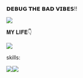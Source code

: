 𝗗𝗘𝗕𝗨𝗚 𝗧𝗛𝗘 𝗕𝗔𝗗 𝗩𝗜𝗕𝗘𝗦!!
<p><img aling="center"src="https://user-images.githubusercontent.com/49580304/110318584-81067880-7fc2-11eb-8391-152d308e7f2b.gif"/></p>
𝐌𝐘 𝐋𝐈𝐅𝐄👇
<p><img aling="center"src="https://i2.wp.com/i.giphy.com/media/11ZSwQNWba4YF2/giphy-downsized.gif?w=770&ssl=1"/></p>
skills:
<p><img aling="center" style="float:left" src="https://www.vectorlogo.zone/logos/python/python-icon.svg"/></p>
<p><img aling="center" style="float:left" src="https://www.vectorlogo.zone/logos/java/java-icon.svg"/></p>
